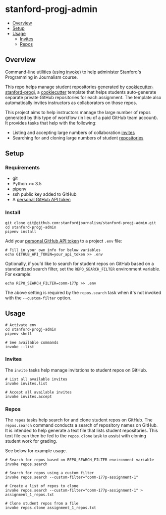 # stanford-progj-admin
- [Overview](#overview)
- [Setup](#setup)
- [Usage](#usage)
  - [Invites](#invites)
  - [Repos](#repos)

## Overview

Command-line utilities (using
[invoke](https://docs.pyinvoke.org/en/stable/)) to help
administer Stanford's Programming in Journalism course.

This repo helps manage student repositories generated by [cookiecutter-stanford-progj](https://github.com/stanfordjournalism/cookiecutter-stanford-progj), a [cookiecutter](https://cookiecutter.readthedocs.io/en/1.7.0/) template that helps students auto-generate separate private GitHub repositories for each assignment. The template also automatically invites instructors as collaborators on those repos.

This project aims to help instructors manage the large number of repos generated by this type of workflow (in lieu of a paid GitHub team account). It provides tasks that help with the following:

* Listing and accepting large numbers of collaboration [invites](#invites)
* Searching for and cloning large numbers of student [repositories](#repos)

## Setup

### Requirements

* git
* Python >= 3.5
* pipenv
* ssh public key added to GitHub
* A [personal GitHub API token](https://github.com/settings/tokens)

[Personal GitHub API token]: https://github.com/settings/tokens


### Install

```
git clone git@github.com:stanfordjournalism/stanford-progj-admin.git
cd stanford-progj-admin
pipenv install
```

Add your [personal GitHub API token][] to a project `.env` file:

```
# Fill in your own info for below variables
echo GITHUB_API_TOKEN=your_api_token >> .env
```

Optionally, if you'd like to search for student repos on GitHub based on a standardized search filter, set the `REPO_SEARCH_FILTER` environment variable. For example:

```
echo REPO_SEARCH_FILTER=comm-177p >> .env
```

The above setting is required by the `repos.search` task when it's not invoked with the `--custom-filter` option.


## Usage

```
# Activate env
cd stanford-progj-admin
pipenv shell

# See available commands
invoke --list
```

### Invites

The `invite` tasks help manage invitations to student repos on GitHub.

```
# List all available invites
invoke invites.list

# Accept all available invites
invoke invites.accept
```

### Repos

The `repos` tasks help search for and clone student repos on GitHub. The `repos.search` command conducts a search of repository names on GitHub. It is intended to help generate a text file that lists student repositories. This text file can then be fed to the `repos.clone` task to assist with cloning student work for grading.

See below for example usage.

```
# Search for repos based on REPO_SEARCH_FILTER environment variable
invoke repos.search

# Search for repos using a custom filter
invoke repos.search --custom-filter="comm-177p-assignment-1"

# Create a list of repos to clone
invoke repos.search --custom-filter="comm-177p-assignment-1" > assignment_1_repos.txt

# Clone student repos from a file
invoke repos.clone assignment_1_repos.txt
```